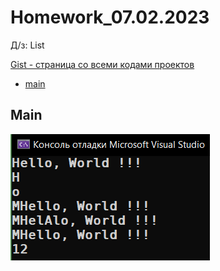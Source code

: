 
# Homework_07.02.2023
Д/з: List

<a href="https://gist.github.com/SlavikArt/d9b099f372a4436175d0b7e53095598f">Gist - страница со всеми кодами проектов</a>

* [main](main)

<p align="center">
    <h2>Main</h2>
    <p></p>
    <img src="images/main.png">
</p>